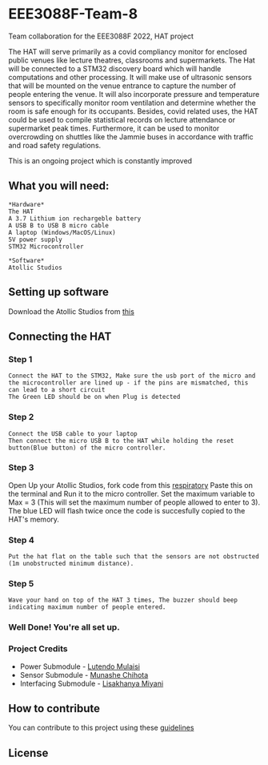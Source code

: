 # EEE3088F-Team-8
Team collaboration for the EEE3088F 2022, HAT project



The HAT will serve primarily as a covid compliancy monitor for enclosed public venues like
lecture theatres, classrooms and supermarkets. The Hat will be connected to a STM32
discovery board which will handle computations and other processing. It will make use of
ultrasonic sensors that will be mounted on the venue entrance to capture the number of people
entering the venue. It will also incorporate pressure and temperature sensors to specifically
monitor room ventilation and determine whether the room is safe enough for its occupants.
Besides, covid related uses, the HAT could be used to compile statistical records on lecture
attendance or supermarket peak times. Furthermore, it can be used to monitor overcrowding on
shuttles like the Jammie buses in accordance with traffic and road safety regulations.

This is an ongoing project which is constantly improved 

## What you will need:
```
*Hardware*
The HAT
A 3.7 Lithium ion rechargeble battery
A USB B to USB B micro cable
A laptop (Windows/MacOS/Linux)
5V power supply
STM32 Microcontroller

*Software*
Atollic Studios
```

## Setting up software

Download the Atollic Studios from [this](https://www.st.com/en/development-tools/truestudio.html#:~:text=Featured%20Videos-,Description,easy%20and%20efficient%20development%20process.)



## Connecting the HAT

### Step 1
```
Connect the HAT to the STM32, Make sure the usb port of the micro and the microcontroller are lined up - if the pins are mismatched, this can lead to a short circuit
The Green LED should be on when Plug is detected
```
### Step 2
```
Connect the USB cable to your laptop
Then connect the micro USB B to the HAT while holding the reset button(Blue button) of the micro controller.
```
### Step 3

Open Up your Atollic Studios, fork code from this [respiratory](https://github.com/ltnlutendo/EEE3088F-Team-8)
Paste this on the terminal and Run it to the micro controller.
Set the maximum variable to Max = 3 (This will set the maximum number of people allowed to enter to 3).
The blue LED will flash twice once the code is succesfully copied to the HAT's memory.

### Step 4

```
Put the hat flat on the table such that the sensors are not obstructed (1m unobstructed minimum distance).
```
### Step 5

```
Wave your hand on top of the HAT 3 times, The buzzer should beep indicating maximum number of people entered.
```
### Well Done! You're all set up.

### Project Credits
- Power Submodule  - [Lutendo Mulaisi](https://github.com/ltnlutendo) 
- Sensor Submodule   - [Munashe Chihota](https://github.com/MunasheC)
- Interfacing Submodule - [Lisakhanya Miyani](https://github.com/LisakhanyaMiyana)

## How to contribute
You can contribute to this project using these [guidelines](https://www.contributor-covenant.org/)

## License
